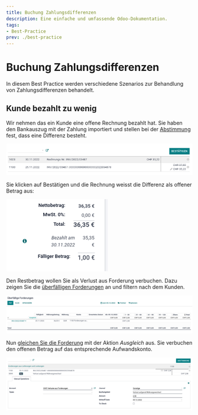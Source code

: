 ```yaml
---
title: Buchung Zahlungsdifferenzen
description: Eine einfache und umfassende Odoo-Dokumentation.
tags:
- Best-Practice
prev: ./best-practice
---
```


# Buchung Zahlungsdifferenzen

In diesem Best Practice werden verschiedene Szenarios zur Behandlung von Zahlungsdifferenzen behandelt.

## Kunde bezahlt zu wenig

Wir nehmen das ein Kunde eine offene Rechnung bezahlt hat. Sie haben den Bankauszug mit der Zahlung importiert und stellen bei der [Abstimmung](Finance%20Reconcile.md#Abstimmung%20durchführen) fest, dass eine Differenz besteht.

![](attachments/Best%20Practice%20Buchung%20Zahlungsdifferenzen%20Abstimmung%20mit%20Differenz.png)

Sie klicken auf Bestätigen und die Rechnung weisst die Differenz als offener Betrag aus:

![](attachments/Best%20Practice%20Buchung%20Zahlungsdifferenzen%20offener%20Betrag.png)

Den Restbetrag wollen Sie als Verlust aus Forderung verbuchen. Dazu zeigen Sie die [überfälligen Forderungen](Finance%20Reports.md#Überfällige%20Forderungen%20anzeigen) an und filtern nach dem Kunden.

![](attachments/Best%20Practice%20Buchung%20Zahlungsdifferenzen%20überfällige%20Forderungen.png)

Nun [gleichen Sie die Forderung](Finance%20Reconcile.md#Überfällige%20Forderungen%20abstimmen) mit der Aktion *Ausgleich* aus. Sie verbuchen den offenen Betrag auf das entsprechende Aufwandskonto.

![](attachments/Best%20Practice%20Buchung%20Zahlungsdifferenzen%20Abstimmung%20Verlust%20aus%20Forderung.png)